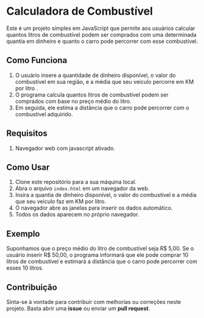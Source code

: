 # Calculadora de Combustível

Este é um projeto simples em JavaScript que permite aos usuários calcular quantos litros de combustível podem ser comprados com uma determinada quantia em dinheiro e quanto o carro pode percorrer com esse combustível.

## Como Funciona

1. O usuário insere a quantidade de dinheiro disponível, o valor do combustível em sua região, e a média que seu veiculo percorre em KM por litro .
2. O programa calcula quantos litros de combustível podem ser comprados com base no preço médio do litro.
3. Em seguida, ele estima a distância que o carro pode percorrer com o combustível adquirido.

## Requisitos

1. Navegador web com javascript ativado.

## Como Usar

1. Clone este repositório para a sua máquina local.
2. Abra o arquivo `index.html` em um navegador da web.
3. Insira a quantia de dinheiro disponível, o valor do combustivel e a média que seu veiculo faz em KM por litro.
4. O navegador abre as janelas para inserir os dados automático.
5. Todos os dados aparecem no próprio navegador.

## Exemplo

Suponhamos que o preço médio do litro de combustível seja R$ 5,00. Se o usuário inserir R$ 50,00, o programa informará que ele pode comprar 10 litros de combustível e estimará a distância que o carro pode percorrer com esses 10 litros.

## Contribuição

Sinta-se à vontade para contribuir com melhorias ou correções neste projeto. Basta abrir uma **issue** ou enviar um **pull request**.



